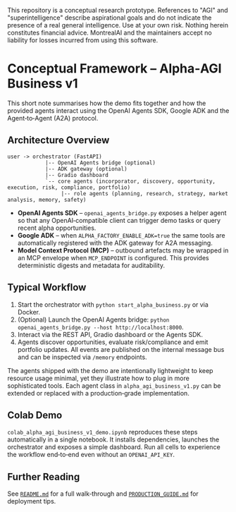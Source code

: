 This repository is a conceptual research prototype. References to "AGI" and "superintelligence" describe aspirational goals and do not indicate the presence of a real general intelligence. Use at your own risk. Nothing herein constitutes financial advice. MontrealAI and the maintainers accept no liability for losses incurred from using this software.

# Conceptual Framework – Alpha‑AGI Business v1

This short note summarises how the demo fits together and how the provided agents interact using the OpenAI Agents SDK,
  Google ADK and the Agent‑to‑Agent (A2A) protocol.

## Architecture Overview

```
user -> orchestrator (FastAPI)
            |-- OpenAI Agents bridge (optional)
            |-- ADK gateway (optional)
            |-- Gradio dashboard
            `-- core agents (incorporator, discovery, opportunity, execution, risk, compliance, portfolio)
                 |-- role agents (planning, research, strategy, market analysis, memory, safety)
```

* **OpenAI Agents SDK** – `openai_agents_bridge.py` exposes a helper agent so that any OpenAI‑compatible client can
  trigger demo tasks or query recent alpha opportunities.
* **Google ADK** – when `ALPHA_FACTORY_ENABLE_ADK=true` the same tools are automatically registered with the ADK gateway
  for A2A messaging.
* **Model Context Protocol (MCP)** – outbound artefacts may be wrapped in an MCP envelope when `MCP_ENDPOINT` is
  configured. This provides deterministic digests and metadata for auditability.

## Typical Workflow

1. Start the orchestrator with `python start_alpha_business.py` or via Docker.
2. (Optional) Launch the OpenAI Agents bridge: `python openai_agents_bridge.py --host http://localhost:8000`.
3. Interact via the REST API, Gradio dashboard or the Agents SDK.
4. Agents discover opportunities, evaluate risk/compliance and emit portfolio updates. All events are published on the
  internal message bus and can be inspected via `/memory` endpoints.

The agents shipped with the demo are intentionally lightweight to keep resource usage minimal, yet they illustrate how
  to plug in more sophisticated tools. Each agent class in `alpha_agi_business_v1.py` can be extended or replaced with a
  production‑grade implementation.

## Colab Demo

`colab_alpha_agi_business_v1_demo.ipynb` reproduces these steps automatically in a single notebook. It installs
  dependencies, launches the orchestrator and exposes a simple dashboard. Run all cells to experience the workflow
  end‑to‑end even without an `OPENAI_API_KEY`.

## Further Reading

See [`README.md`](README.md) for a full walk‑through and [`PRODUCTION_GUIDE.md`](PRODUCTION_GUIDE.md) for deployment
  tips.
